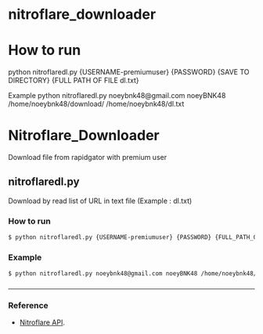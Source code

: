 # nitroflare_downloader

# How to run

python nitroflaredl.py {USERNAME-premiumuser} {PASSWORD} {SAVE TO DIRECTORY} {FULL PATH OF FILE dl.txt}

Example
python nitroflaredl.py noeybnk48<span>@<span>gmail.com noeyBNK48 /home/noeybnk48/download/ /home/noeybnk48/dl.txt




# Nitroflare_Downloader
Download file from rapidgator with premium user

## nitroflaredl.py
Download by read list of URL in text file (Example : dl.txt)

### How to run

```sh
$ python nitroflaredl.py {USERNAME-premiumuser} {PASSWORD} {FULL_PATH_OF_FILE_dl.txt} {FULL_PATH_OF_SAVE_TO_DIRECTORY}
```

### Example
```sh
$ python nitroflaredl.py noeybnk48@gmail.com noeyBNK48 /home/noeybnk48/dl.txt /home/noeybnk48/download/
```

###

---


### Reference

 - [Nitroflare API](https://nitroflare.com/member?s=general-api).